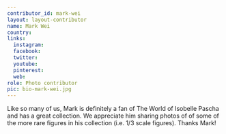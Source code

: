```yaml
---
contributor_id: mark-wei
layout: layout-contributor
name: Mark Wei
country: 
links:
  instagram: 
  facebook:
  twitter: 
  youtube:
  pinterest: 
  web: 
role: Photo contributor
pic: bio-mark-wei.jpg
---
```

Like so many of us, Mark is definitely a fan of The World of Isobelle Pascha and has a great collection. We appreciate him sharing photos of of some of the more rare figures in his collection (i.e. 1/3 scale figures). Thanks Mark!